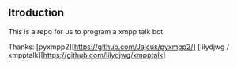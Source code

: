 Itroduction
----
This is a repo for us to program a xmpp talk bot.

Thanks:
[pyxmpp2][https://github.com/Jajcus/pyxmpp2/]
[lilydjwg / xmpptalk][https://github.com/lilydjwg/xmpptalk]
